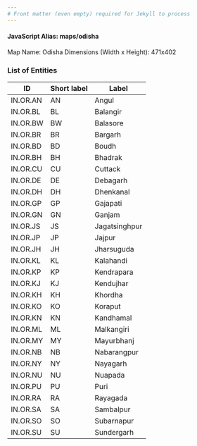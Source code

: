 ```yaml
---
# Front matter (even empty) required for Jekyll to process
---
```


#### JavaScript Alias: maps/odisha

Map Name: Odisha
Dimensions (Width x Height): 471x402






### List of Entities

ID | Short label | Label
---|---|---|
IN.OR.AN|AN|Angul
IN.OR.BL|BL|Balangir
IN.OR.BW|BW|Balasore
IN.OR.BR|BR|Bargarh
IN.OR.BD|BD|Boudh
IN.OR.BH|BH|Bhadrak
IN.OR.CU|CU|Cuttack
IN.OR.DE|DE|Debagarh
IN.OR.DH|DH|Dhenkanal
IN.OR.GP|GP|Gajapati
IN.OR.GN|GN|Ganjam
IN.OR.JS|JS|Jagatsinghpur
IN.OR.JP|JP|Jajpur
IN.OR.JH|JH|Jharsuguda
IN.OR.KL|KL|Kalahandi
IN.OR.KP|KP|Kendrapara
IN.OR.KJ|KJ|Kendujhar
IN.OR.KH|KH|Khordha
IN.OR.KO|KO|Koraput
IN.OR.KN|KN|Kandhamal
IN.OR.ML|ML|Malkangiri
IN.OR.MY|MY|Mayurbhanj
IN.OR.NB|NB|Nabarangpur
IN.OR.NY|NY|Nayagarh
IN.OR.NU|NU|Nuapada
IN.OR.PU|PU|Puri
IN.OR.RA|RA|Rayagada
IN.OR.SA|SA|Sambalpur
IN.OR.SO|SO|Subarnapur
IN.OR.SU|SU|Sundergarh